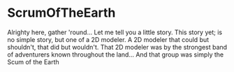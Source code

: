# ScrumOfTheEarth
Alrighty here, gather 'round... Let me tell you a little story. This story yet; is no simple story, but one of a 2D modeler. A 2D modeler that could but shouldn't, that did but wouldn't. That 2D modeler was by the strongest band of adventurers known throughout the land... And that group was simply the Scum of the Earth
